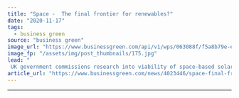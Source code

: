 ```yaml
---
title: "Space -  The final frontier for renewables?"
date: "2020-11-17"
tags: 
  - business green
source: "business green"
image_url: "https://www.businessgreen.com/api/v1/wps/063088f/f5a8b79e-e3f6-4503-a793-becd313eae36/1/Space-solar-185x114.jpg"
image_fp: "/assets/img/post_thumbnails/175.jpg"
lead: "
 UK government commissions research into viability of space-based solar power systems ..."
article_url: "https://www.businessgreen.com/news/4023446/space-final-frontier-renewables"
---
```


---
